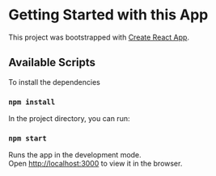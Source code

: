 # Getting Started with this App

This project was bootstrapped with [Create React App](https://github.com/facebook/create-react-app).

## Available Scripts
To install the dependencies

### `npm install`

In the project directory, you can run:

### `npm start`

Runs the app in the development mode.\
Open [http://localhost:3000](http://localhost:3000) to view it in the browser.
